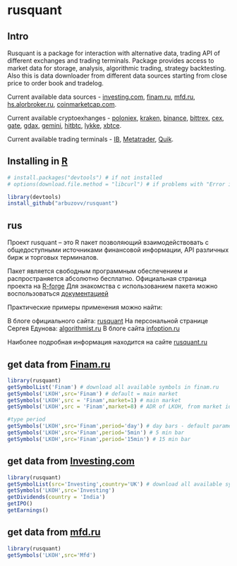 # rusquant

## Intro



Rusquant is a package for interaction with alternative data, trading API of different exchanges and trading terminals.
Package provides access to market data for storage, analysis, algorithmic trading, strategy backtesting.
Also this is data downloader from different data sources starting from close price to order book and tradelog. 


Current available data sources - [investing.com](https://www.investing.com), [finam.ru](https://www.finam.ru), [mfd.ru](http://mfd.ru), [hs.alorbroker.ru](https://hs.alorbroker.ru), [coinmarketcap.com](https://coinmarketcap.com). 

Current available cryptoexhanges - [poloniex](https://poloniex.com), [kraken](https://www.kraken.com/), [binance](https://www.binance.com/), [bittrex](https://global.bittrex.com), [cex](https://cex.io), [gate](https://www.gate.io), [gdax](https://pro.coinbase.com), [gemini](https://gemini.com), [hitbtc](https://hitbtc.com), [lykke](https://www.lykke.com), [xbtce](https://www.xbtce.com/?type=exchange). 

Current available trading terminals - [IB](https://www.interactivebrokers.co.uk/), [Metatrader](https://www.metatrader5.com/), [Quik](https://arqatech.com/ru/products/quik/modules/trading-interfaces/). 

## Installing in [R](https://www.r-project.org)

```R
# install.packages("devtools") # if not installed
# options(download.file.method = "libcurl") # if problems with "Error in utils::download.file(url, path...."

library(devtools)
install_github("arbuzovv/rusquant")
```

## rus

Проект rusquant – это  R пакет позволяющий взаимодействовать с общедоступными источниками финансовой информации, API различных бирж и торговых терминалов.

Пакет является свободным программным обеспечением и распространяется абсолютно бесплатно.
Официальная страница проекта на [R-forge](http://r-forge.r-project.org/projects/rusquant/)
Для знакомства c использованием пакета можно воспользоваться [документацией](http://rusquant.ru/docs/)

Практические примеры применения можно найти:

В блоге официального сайта: [rusquant](http://rusquant.ru/blog/)
На персональной странице Сергея Едунова: [algorithmist.ru](http://www.algorithmist.ru/p/rusquant.html)
В блоге сайта [infoption.ru](http://infoption.ru/search/rusquant)

Наиболее подробная информация находится на сайте [rusquant.ru](http://rusquant.ru)


## get data from [Finam.ru](https://www.finam.ru/profile/moex-akcii/gazprom/export/)

```R
library(rusquant)
getSymbolList('Finam') # download all available symbols in finam.ru 
getSymbols('LKOH',src='Finam') # default = main market
getSymbols('LKOH',src = 'Finam',market=1) # main market
getSymbols('LKOH',src = 'Finam',market=8) # ADR of LKOH, from market id from loadSymbolList

#type period
getSymbols('LKOH',src='Finam',period='day') # day bars - default parameter
getSymbols('LKOH',src='Finam',period='5min') # 5 min bar 
getSymbols('LKOH',src='Finam',period='15min') # 15 min bar 
```

## get data from [Investing.com](https://www.investing.com/stock-screener/?sp=country::5|sector::a|industry::a|equityType::a%3Ceq_market_cap;1)
```R
library(rusquant)
getSymbolList(src='Investing',country='UK') # download all available symbols in investing.com 
getSymbols('LKOH',src='Investing')
getDividends(country = 'India')
getIPO()
getEarnings()
```

## get data from [mfd.ru](http://mfd.ru/export/)
```R
library(rusquant)
getSymbols('LKOH',src='Mfd')
```



